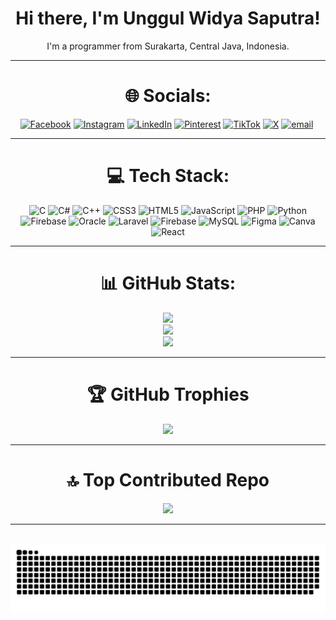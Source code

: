 <div align="center">

# Hi there, I'm Unggul Widya Saputra!
I'm a programmer from Surakarta, Central Java, Indonesia.

---
  
# 🌐 Socials:
[![Facebook](https://img.shields.io/badge/Facebook-%231877F2.svg?logo=Facebook&logoColor=white)](https://facebook.com/unggul.widyasaputra) [![Instagram](https://img.shields.io/badge/Instagram-%23E4405F.svg?logo=Instagram&logoColor=white)](https://instagram.com/unggulwidyasaputra) [![LinkedIn](https://img.shields.io/badge/LinkedIn-%230077B5.svg?logo=linkedin&logoColor=white)](https://linkedin.com/in/unggulwidyasaputra) [![Pinterest](https://img.shields.io/badge/Pinterest-%23E60023.svg?logo=Pinterest&logoColor=white)](https://pinterest.com/uunggul29) [![TikTok](https://img.shields.io/badge/TikTok-%23000000.svg?logo=TikTok&logoColor=white)](https://tiktok.com/@uunggul29) [![X](https://img.shields.io/badge/X-black.svg?logo=X&logoColor=white)](https://x.com/uunggul29) [![email](https://img.shields.io/badge/Email-D14836?logo=gmail&logoColor=white)](mailto:unggulwidyasaputra@gmail.com) 

---

# 💻 Tech Stack:
![C](https://img.shields.io/badge/c-%2300599C.svg?style=for-the-badge&logo=c&logoColor=white) ![C#](https://img.shields.io/badge/c%23-%23239120.svg?style=for-the-badge&logo=csharp&logoColor=white) ![C++](https://img.shields.io/badge/c++-%2300599C.svg?style=for-the-badge&logo=c%2B%2B&logoColor=white) ![CSS3](https://img.shields.io/badge/css3-%231572B6.svg?style=for-the-badge&logo=css3&logoColor=white) ![HTML5](https://img.shields.io/badge/html5-%23E34F26.svg?style=for-the-badge&logo=html5&logoColor=white) ![JavaScript](https://img.shields.io/badge/javascript-%23323330.svg?style=for-the-badge&logo=javascript&logoColor=%23F7DF1E) ![PHP](https://img.shields.io/badge/php-%23777BB4.svg?style=for-the-badge&logo=php&logoColor=white) ![Python](https://img.shields.io/badge/python-3670A0?style=for-the-badge&logo=python&logoColor=ffdd54) ![Firebase](https://img.shields.io/badge/firebase-%23039BE5.svg?style=for-the-badge&logo=firebase) ![Oracle](https://img.shields.io/badge/Oracle-F80000?style=for-the-badge&logo=oracle&logoColor=white) ![Laravel](https://img.shields.io/badge/laravel-%23FF2D20.svg?style=for-the-badge&logo=laravel&logoColor=white) ![Firebase](https://img.shields.io/badge/firebase-a08021?style=for-the-badge&logo=firebase&logoColor=ffcd34) ![MySQL](https://img.shields.io/badge/mysql-4479A1.svg?style=for-the-badge&logo=mysql&logoColor=white) ![Figma](https://img.shields.io/badge/figma-%23F24E1E.svg?style=for-the-badge&logo=figma&logoColor=white) ![Canva](https://img.shields.io/badge/Canva-%2300C4CC.svg?style=for-the-badge&logo=Canva&logoColor=white) ![React](https://img.shields.io/badge/react-%2320232a.svg?style=for-the-badge&logo=react&logoColor=%2361DAFB)

---

# 📊 GitHub Stats:
![](https://github-readme-stats.vercel.app/api?username=uunggul29&theme=dark&hide_border=false&include_all_commits=false&count_private=false)<br/>
![](https://nirzak-streak-stats.vercel.app/?user=uunggul29&theme=dark&hide_border=false)<br/>
![](https://github-readme-stats.vercel.app/api/top-langs/?username=uunggul29&theme=dark&hide_border=false&include_all_commits=false&count_private=false&layout=compact)

---

# 🏆 GitHub Trophies
![](https://github-profile-trophy.vercel.app/?username=uunggul29&theme=onedark&no-frame=false&no-bg=true&margin-w=4)

---

# 🔝 Top Contributed Repo
![](https://github-contributor-stats.vercel.app/api?username=uunggul29&limit=5&theme=dark&combine_all_yearly_contributions=true)

---

<picture>
  <source
    media="(prefers-color-scheme: dark)"
    srcset="https://raw.githubusercontent.com/platane/snk/output/github-contribution-grid-snake-dark.svg"
  />
  <source
    media="(prefers-color-scheme: light)"
    srcset="https://raw.githubusercontent.com/platane/snk/output/github-contribution-grid-snake.svg"
  />
  <img
    alt="github contribution grid snake animation"
    src="https://raw.githubusercontent.com/platane/snk/output/github-contribution-grid-snake.svg"
  />
</picture>

</div>
